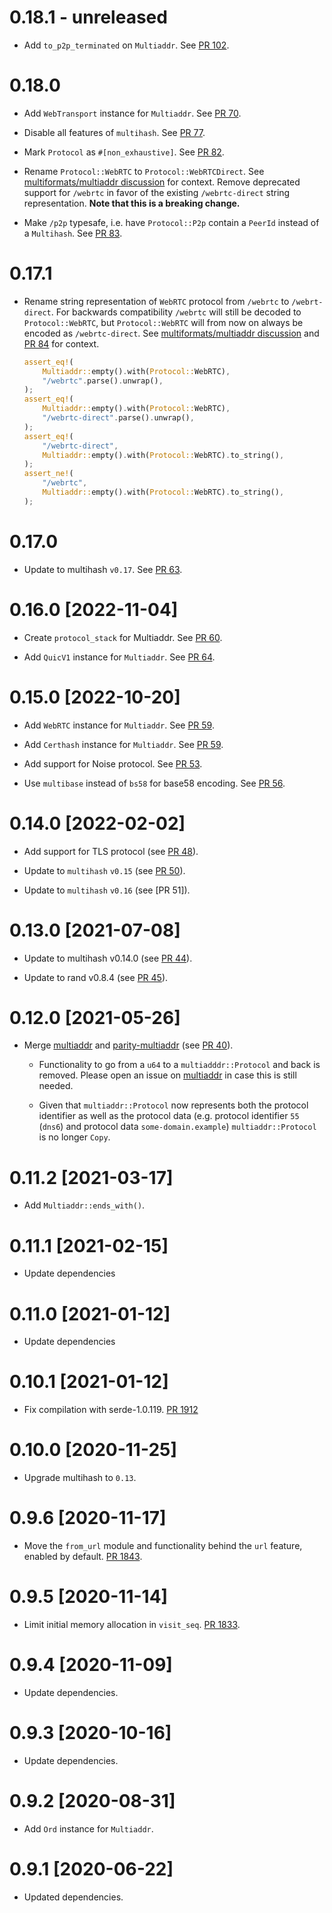 # 0.18.1 - unreleased

- Add `to_p2p_terminated` on `Multiaddr`. See [PR 102].

[PR 102]: https://github.com/multiformats/rust-multiaddr/pull/102

# 0.18.0

- Add `WebTransport` instance for `Multiaddr`. See [PR 70].

- Disable all features of `multihash`. See [PR 77].

- Mark `Protocol` as `#[non_exhaustive]`. See [PR 82].

- Rename `Protocol::WebRTC` to `Protocol::WebRTCDirect`.
  See [multiformats/multiaddr discussion] for context.
  Remove deprecated support for `/webrtc` in favor of the existing `/webrtc-direct` string representation.
  **Note that this is a breaking change.**

- Make `/p2p` typesafe, i.e. have `Protocol::P2p` contain a `PeerId` instead of a `Multihash`.
  See [PR 83].

[multiformats/multiaddr discussion]: https://github.com/multiformats/multiaddr/pull/150#issuecomment-1468791586
[PR 70]: https://github.com/multiformats/rust-multiaddr/pull/70
[PR 77]: https://github.com/multiformats/rust-multiaddr/pull/77
[PR 82]: https://github.com/multiformats/rust-multiaddr/pull/82
[PR 83]: https://github.com/multiformats/rust-multiaddr/pull/83

# 0.17.1

- Rename string representation of `WebRTC` protocol from `/webrtc` to `/webrt-direct`.
  For backwards compatibility `/webrtc` will still be decoded to `Protocol::WebRTC`, but `Protocol::WebRTC` will from now on always be encoded as `/webrtc-direct`.
  See [multiformats/multiaddr discussion] and [PR 84] for context.
  ``` rust
  assert_eq!(
      Multiaddr::empty().with(Protocol::WebRTC),
      "/webrtc".parse().unwrap(),
  );
  assert_eq!(
      Multiaddr::empty().with(Protocol::WebRTC),
      "/webrtc-direct".parse().unwrap(),
  );
  assert_eq!(
      "/webrtc-direct",
      Multiaddr::empty().with(Protocol::WebRTC).to_string(),
  );
  assert_ne!(
      "/webrtc",
      Multiaddr::empty().with(Protocol::WebRTC).to_string(),
  );
  ```

[PR 84]: https://github.com/multiformats/rust-multiaddr/pull/84

# 0.17.0

- Update to multihash `v0.17`. See [PR 63].

[PR 63]: https://github.com/multiformats/rust-multiaddr/pull/63

# 0.16.0 [2022-11-04]

- Create `protocol_stack` for Multiaddr. See [PR 60].

- Add `QuicV1` instance for `Multiaddr`. See [PR 64].

[PR 60]: https://github.com/multiformats/rust-multiaddr/pull/60
[PR 64]: https://github.com/multiformats/rust-multiaddr/pull/64

# 0.15.0 [2022-10-20]

- Add `WebRTC` instance for `Multiaddr`. See [PR 59].
- Add `Certhash` instance for `Multiaddr`. See [PR 59].

- Add support for Noise protocol. See [PR 53].

- Use `multibase` instead of `bs58` for base58 encoding. See [PR 56].

[PR 53]: https://github.com/multiformats/rust-multiaddr/pull/53
[PR 56]: https://github.com/multiformats/rust-multiaddr/pull/56
[PR 59]: https://github.com/multiformats/rust-multiaddr/pull/59

# 0.14.0 [2022-02-02]

- Add support for TLS protocol (see [PR 48]).

- Update to `multihash` `v0.15` (see [PR 50]).

- Update to `multihash` `v0.16` (see [PR 51]).

[PR 48]: https://github.com/multiformats/rust-multiaddr/pull/48
[PR 50]: https://github.com/multiformats/rust-multiaddr/pull/50
[PR 50]: https://github.com/multiformats/rust-multiaddr/pull/51

# 0.13.0 [2021-07-08]

- Update to multihash v0.14.0 (see [PR 44]).

- Update to rand v0.8.4 (see [PR 45]).

[PR 44]: https://github.com/multiformats/rust-multiaddr/pull/44
[PR 45]: https://github.com/multiformats/rust-multiaddr/pull/45

# 0.12.0 [2021-05-26]

- Merge  [multiaddr] and [parity-multiaddr] (see [PR 40]).

    - Functionality to go from a `u64` to a `multiadddr::Protocol` and back is
      removed. Please open an issue on [multiaddr] in case this is still needed.

    - Given that `multiaddr::Protocol` now represents both the protocol
      identifier as well as the protocol data (e.g. protocol identifier `55`
      (`dns6`) and protocol data `some-domain.example`) `multiaddr::Protocol` is
      no longer `Copy`.

[multiaddr]: https://github.com/multiformats/rust-multiaddr
[parity-multiaddr]: https://github.com/libp2p/rust-libp2p/blob/master/misc/multiaddr/
[PR 40]: https://github.com/multiformats/rust-multiaddr/pull/40

# 0.11.2 [2021-03-17]

- Add `Multiaddr::ends_with()`.

# 0.11.1 [2021-02-15]

- Update dependencies

# 0.11.0 [2021-01-12]

- Update dependencies

# 0.10.1 [2021-01-12]

- Fix compilation with serde-1.0.119.
  [PR 1912](https://github.com/libp2p/rust-libp2p/pull/1912)

# 0.10.0 [2020-11-25]

- Upgrade multihash to `0.13`.

# 0.9.6 [2020-11-17]

- Move the `from_url` module and functionality behind the `url` feature,
  enabled by default.
  [PR 1843](https://github.com/libp2p/rust-libp2p/pull/1843).

# 0.9.5 [2020-11-14]

- Limit initial memory allocation in `visit_seq`.
  [PR 1833](https://github.com/libp2p/rust-libp2p/pull/1833).

# 0.9.4 [2020-11-09]

- Update dependencies.

# 0.9.3 [2020-10-16]

- Update dependencies.

# 0.9.2 [2020-08-31]

- Add `Ord` instance for `Multiaddr`.

# 0.9.1 [2020-06-22]

- Updated dependencies.

